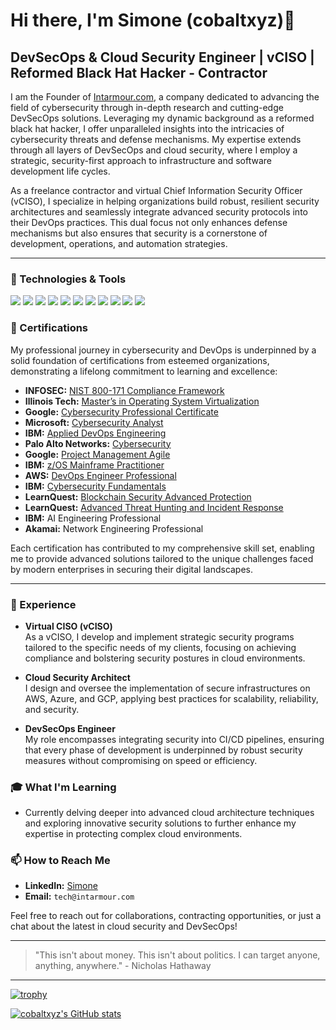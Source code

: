 # Hi there, I'm Simone (cobaltxyz)👋

## DevSecOps & Cloud Security Engineer | vCISO | Reformed Black Hat Hacker - Contractor

I am the Founder of [Intarmour.com](https://intarmour.com), a company dedicated to advancing the field of cybersecurity through in-depth research and cutting-edge DevSecOps solutions. Leveraging my dynamic background as a reformed black hat hacker, I offer unparalleled insights into the intricacies of cybersecurity threats and defense mechanisms. My expertise extends through all layers of DevSecOps and cloud security, where I employ a strategic, security-first approach to infrastructure and software development life cycles. 

As a freelance contractor and virtual Chief Information Security Officer (vCISO), I specialize in helping organizations build robust, resilient security architectures and seamlessly integrate advanced security protocols into their DevOps practices. This dual focus not only enhances defense mechanisms but also ensures that security is a cornerstone of development, operations, and automation strategies.

---

### 🔧 Technologies & Tools

![](https://img.shields.io/badge/OS-Linux-informational?style=flat&logo=linux&logoColor=white&color=2bbc8a)
![](https://img.shields.io/badge/OS-Kali_Linux-informational?style=flat&logo=kali-linux&logoColor=white&color=2bbc8a)
![](https://img.shields.io/badge/Cloud-AWS-informational?style=flat&logo=amazon-aws&logoColor=white&color=2bbc8a)
![](https://img.shields.io/badge/Cloud-GCP-informational?style=flat&logo=google-cloud&logoColor=white&color=2bbc8a)
![](https://img.shields.io/badge/Cloud-Azure-informational?style=flat&logo=microsoft-azure&logoColor=white&color=2bbc8a)
![](https://img.shields.io/badge/Tools-Docker-informational?style=flat&logo=docker&logoColor=white&color=2bbc8a)
![](https://img.shields.io/badge/Tools-Kubernetes-informational?style=flat&logo=kubernetes&logoColor=white&color=2bbc8a)
![](https://img.shields.io/badge/Tools-SonarQube-informational?style=flat&logo=sonarqube&logoColor=white&color=2bbc8a)
![](https://img.shields.io/badge/Security-Snyk-informational?style=flat&logo=snyk&logoColor=white&color=2bbc8a)
![](https://img.shields.io/badge/CI/CD-Jenkins-informational?style=flat&logo=jenkins&logoColor=white&color=2bbc8a)
![](https://img.shields.io/badge/Scripting-Python-informational?style=flat&logo=python&logoColor=white&color=2bbc8a)

### 📜 Certifications

My professional journey in cybersecurity and DevOps is underpinned by a solid foundation of certifications from esteemed organizations, demonstrating a lifelong commitment to learning and excellence:

- **INFOSEC:** [NIST 800-171 Compliance Framework](https://coursera.org/verify/R664CXPPJ7C6)
- **Illinois Tech:** [Master’s in Operating System Virtualization](https://coursera.org/verify/NW7AU3BWWKK2)
- **Google:** [Cybersecurity Professional Certificate](https://coursera.org/verify/professional-cert/K2WK5X9SLZRB)
- **Microsoft:** [Cybersecurity Analyst](https://coursera.org/verify/professional-cert/K2VSAP8X3DVR)
- **IBM:** [Applied DevOps Engineering](https://coursera.org/verify/professional-cert/62S9Y9UR35HZ)
- **Palo Alto Networks:** [Cybersecurity](https://coursera.org/verify/professional-cert/LDEGEWK3L26E)
- **Google:** [Project Management Agile](https://coursera.org/verify/professional-cert/WDYXHL9624YA)
- **IBM:** [z/OS Mainframe Practitioner](https://coursera.org/verify/professional-cert/YKXW7DXDP9JU)
- **AWS:** [DevOps Engineer Professional](https://coursera.org/verify/specialization/RW2N6XN9ZHYS)
- **IBM:** [Cybersecurity Fundamentals](https://coursera.org/verify/specialization/M9L7XUV8ALA6)
- **LearnQuest:** [Blockchain Security Advanced Protection](https://coursera.org/verify/6AYQCP3ZTU57)
- **LearnQuest:** [Advanced Threat Hunting and Incident Response](https://coursera.org/verify/A7DAWKWKEL3L)
- **IBM:** AI Engineering Professional
- **Akamai:** Network Engineering Professional

Each certification has contributed to my comprehensive skill set, enabling me to provide advanced solutions tailored to the unique challenges faced by modern enterprises in securing their digital landscapes.

---

### 📜 Experience

- **Virtual CISO (vCISO)**  
  As a vCISO, I develop and implement strategic security programs tailored to the specific needs of my clients, focusing on achieving compliance and bolstering security postures in cloud environments.

- **Cloud Security Architect**  
  I design and oversee the implementation of secure infrastructures on AWS, Azure, and GCP, applying best practices for scalability, reliability, and security.

- **DevSecOps Engineer**  
  My role encompasses integrating security into CI/CD pipelines, ensuring that every phase of development is underpinned by robust security measures without compromising on speed or efficiency.

### 🎓 What I'm Learning

- Currently delving deeper into advanced cloud architecture techniques and exploring innovative security solutions to further enhance my expertise in protecting complex cloud environments.

### 📫 How to Reach Me

- **LinkedIn:** [Simone](https://www.linkedin.com/in/simonechinaglia)
- **Email:** `tech@intarmour.com`

Feel free to reach out for collaborations, contracting opportunities, or just a chat about the latest in cloud security and DevSecOps!

---

> "This isn't about money. This isn't about politics. I can target anyone, anything, anywhere." - Nicholas Hathaway

------

[![trophy](https://github-profile-trophy.vercel.app/?username=cobaltxyz)](https://github.com/ryo-ma/github-profile-trophy)

[![cobaltxyz's GitHub stats](https://github-readme-stats.vercel.app/api?username=cobaltxyz)](https://github.com/cobaltxyz/github-readme-stats)
